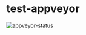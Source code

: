 # test-appveyor

[![appveyor-status](https://ci.appveyor.com/api/projects/status/github/eparayre/test-appveyor?branch=master&svg=true)](https://ci.appveyor.com/project/eparayre/test-appveyor/branch/master)

